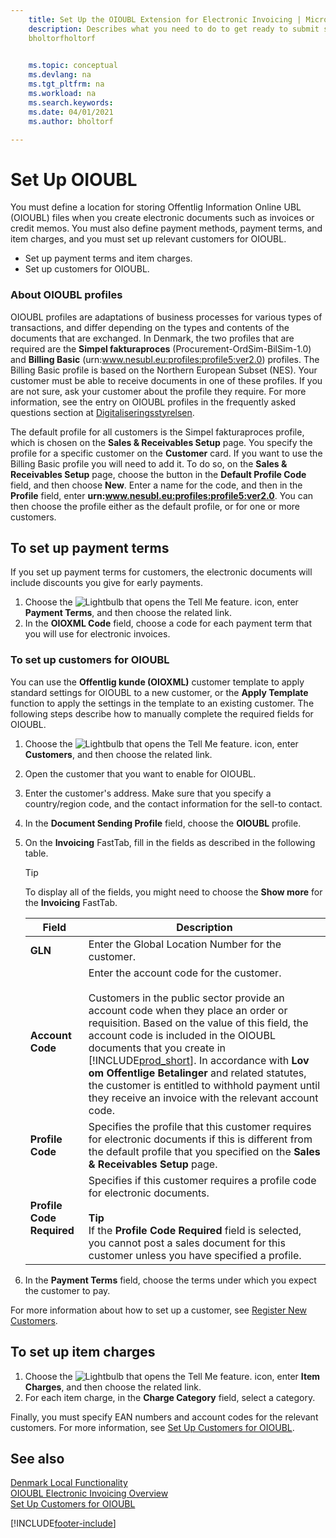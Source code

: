 ```yaml
---
    title: Set Up the OIOUBL Extension for Electronic Invoicing | Microsoft Docs
    description: Describes what you need to do to get ready to submit sales documents in a Offentlig Information Online - Universal Business Language (OIOUBL) format.
    bholtorfholtorf

    
    ms.topic: conceptual
    ms.devlang: na
    ms.tgt_pltfrm: na
    ms.workload: na
    ms.search.keywords:
    ms.date: 04/01/2021
    ms.author: bholtorf

---
```

# Set Up OIOUBL

You must define a location for storing Offentlig Information Online UBL (OIOUBL) files when you create electronic documents such as invoices or credit memos. You must also define payment methods, payment terms, and item charges, and you must set up relevant customers for OIOUBL.  

* Set up payment terms and item charges.  
* Set up customers for OIOUBL.  

### About OIOUBL profiles

OIOUBL profiles are adaptations of business processes for various types of transactions, and differ depending on the types and contents of the documents that are exchanged. In Denmark, the two profiles that are required are the **Simpel fakturaproces** (Procurement-OrdSim-BilSim-1.0) and **Billing Basic** (urn:www.nesubl.eu:profiles:profile5:ver2.0) profiles. The Billing Basic profile is based on the Northern European Subset (NES). Your customer must be able to receive documents in one of these profiles. If you are not sure, ask your customer about the profile they require. For more information, see the entry on OIOUBL profiles in the frequently asked questions section at [Digitaliseringsstyrelsen](https://aka.ms/Digitaliseringsstyrelsen).  

The default profile for all customers is the Simpel fakturaproces profile, which is chosen on the **Sales & Receivables Setup** page. You specify the profile for a specific customer on the **Customer** card. If you want to use the Billing Basic profile you will need to add it. To do so, on the **Sales & Receivables Setup** page, choose the button in the **Default Profile Code** field, and then choose **New**. Enter a name for the code, and then in the **Profile** field, enter **urn:www.nesubl.eu:profiles:profile5:ver2.0**. You can then choose the profile either as the default profile, or for one or more customers.

## To set up payment terms

If you set up payment terms for customers, the electronic documents will include discounts you give for early payments.

1.  Choose the ![Lightbulb that opens the Tell Me feature.](../../media/ui-search/search_small.png "Tell me what you want to do") icon, enter **Payment Terms**, and then choose the related link.  
2.  In the **OIOXML Code** field, choose a code for each payment term that you will use for electronic invoices.  

### To set up customers for OIOUBL

You can use the **Offentlig kunde (OIOXML)** customer template to apply standard settings for OIOUBL to a new customer, or the **Apply Template** function to apply the settings in the template to an existing customer. The following steps describe how to manually complete the required fields for OIOUBL. <!--need to check whether this overwrites anything for existing customers-->

1.  Choose the ![Lightbulb that opens the Tell Me feature.](../../media/ui-search/search_small.png "Tell me what you want to do") icon, enter **Customers**, and then choose the related link.  
2.  Open the customer that you want to enable for OIOUBL.  
3.  Enter the customer's address. Make sure that you specify a country/region code, and the contact information for the sell-to contact.  
4.  In the **Document Sending Profile** field, choose the **OIOUBL** profile.
5.  On the **Invoicing** FastTab, fill in the fields as described in the following table.  

    > [!Tip]
    > To display all of the fields, you might need to choose the **Show more** for the **Invoicing** FastTab.

    |Field|Description|  
    |---------------------------------|---------------------------------------|
    |**GLN**|Enter the Global Location Number for the customer. |  
    |**Account Code**|Enter the account code for the customer.<br /><br /> Customers in the public sector provide an account code when they place an order or requisition. Based on the value of this field, the account code is included in the OIOUBL documents that you create in [!INCLUDE[prod_short](../../includes/prod_short.md)]. In accordance with **Lov om Offentlige Betalinger** and related statutes, the customer is entitled to withhold payment until they receive an invoice with the relevant account code. |  
    |**Profile Code**|Specifies the profile that this customer requires for electronic documents if this is different from the default profile that you specified on the **Sales & Receivables Setup** page.|  
    |**Profile Code Required**|Specifies if this customer requires a profile code for electronic documents.<br /><br /> **Tip** <br /> If the **Profile Code Required** field is selected, you cannot post a sales document for this customer unless you have specified a profile.|  

6. In the **Payment Terms** field, choose the terms under which you expect the customer to pay.

For more information about how to set up a customer, see [Register New Customers](../../sales-how-register-new-customers.md).

## To set up item charges

1.  Choose the ![Lightbulb that opens the Tell Me feature.](../../media/ui-search/search_small.png "Tell me what you want to do") icon, enter **Item Charges**, and then choose the related link.  
2.  For each item charge, in the **Charge Category** field, select a category.  

Finally, you must specify EAN numbers and account codes for the relevant customers. For more information, see [Set Up Customers for OIOUBL](how-to-set-up-customers-for-oioubl.md).  

## See also

[Denmark Local Functionality](denmark-local-functionality.md)  
[OIOUBL Electronic Invoicing Overview](oioubl-electronic-invoicing-overview.md)   
[Set Up Customers for OIOUBL](how-to-set-up-customers-for-oioubl.md)   

[!INCLUDE[footer-include](../../includes/footer-banner.md)]

